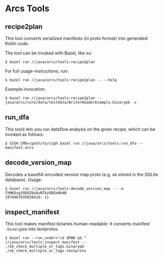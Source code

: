 # Arcs Tools


## recipe2plan

This tool converts serialized manifests (in proto format) into generated Kotlin code.

The tool can be invoked with Bazel, like so:
```
$ bazel run //java/arcs/tools:recipe2plan
```

For full usage-instructions, run:
```
$ bazel run //java/arcs/tools:recipe2plan -- --help
```

Example invocation:
```
$ bazel run //java/arcs/tools:recipe2plan -- java/arcs/core/data/testdata/WriterReaderExample.binarypb -v
```

## run_dfa

This tools lets you run dataflow analysis on the given recipe, which can be
invoked as follows:

```
$ SIGH_CMD=/path/to/sigh bazel run //java/arcs/tools:run_dfa -- manifest.arcs
```

## decode_version_map

Decodes a base64-encoded version map proto (e.g. as stored in the SQLite database). Usage:

```
$ bazel run //java/arcs/tools:decode_version_map -- -e ChMKDzg3ODQ2NzAzNTAzODQxNhAB
{878467035038416: 1}
```

## inspect_manifest

This tool makes manifest binaries human-readable: It converts manifest `.binarypb`s
into textprotos.

```
$ bazel run --run_under="cd $PWD && " //java/arcs/tools:inspect_manifest -- ./ok_check_multiple_or_tags.binarypb ./ok_check_multiple_or_tags.textproto
```
